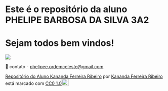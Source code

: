 # Este é o repositório da aluno PHELIPE BARBOSA DA SILVA 3A2

# Sejam todos bem vindos!

![](https://encrypted-tbn0.gstatic.com/images?q=tbn:ANd9GcQx6JqMACm3gL75eqO8AW3jsWrWDrHS6ct66va18x_Pzg&s)

📧 contato - phelipee.ordemceleste@gmail.com

<p xmlns:cc="http://creativecommons.org/ns#" xmlns:dct="http://purl.org/dc/terms/"><a property="dct:title" rel="cc:attributionURL" href="https://github.com/Kananda-ferreira-ribeiro-3a2/3A2">Repositório do Aluno Kananda Ferreira Ribeiro</a> por <a rel="cc:attributionURL dct:creator" property="cc:attributionName" href="https://github.com/Kananda-ferreira-ribeiro-3a2">Kananda Ferreira Ribeiro</a> está marcado com <a href=" https://creativecommons.org/publicdomain/zero/1.0/?ref=chooser-v1" target="_blank" rel="licença noopener noreferrer" style="display:inline-block;" >CC0 1.0<img style="altura:22px!importante; margem-esquerda: 3px; vertical-align:text-bottom;" src="https://mirrors.creativecommons.org/presskit/icons/cc.svg?ref=chooser-v1" alt=""><img style="height:22px!important; margem-esquerda: 3px; vertical-align:text-bottom;" src="https://mirrors.creativecommons.org/presskit/icons/zero.svg?ref=chooser-v1" alt=""></a></p>
